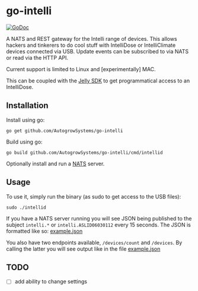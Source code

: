 # go-intelli

[![GoDoc](https://godoc.org/github.com/AutogrowSystems/go-intelli?status.svg)](https://godoc.org/github.com/AutogrowSystems/go-intelli)

A NATS and REST gateway for the Intelli range of devices.  This allows hackers and tinkerers to do cool stuff
with IntelliDose or IntelliClimate devices connected via USB.  Update events can be subscribed to via NATS or
read via the HTTP API.

Current support is limited to Linux and [experimentally] MAC.

This can be coupled with the [Jelly SDK](https://github.com/AutogrowSystems/go-jelly) to get programmatical access
to an IntelliDose.

## Installation

Install using go:

    go get github.com/AutogrowSystems/go-intelli

Build using go:

    go build github.com/AutogrowSystems/go-intelli/cmd/intellid

Optionally install and run a [NATS](https://github.com/nats-io/gnatsd/releases) server.

## Usage

To use it, simply run the binary (as sudo to get access to the USB files):

    sudo ./intellid

If you have a NATS server running you will see JSON being published to the subject `intelli.*` or `intelli.ASLID06030112` every 15 seconds.  The JSON is formatted like so: [example.json](https://github.com/AutogrowSystems/go-intelli/blob/master/example.json)

You also have two endpoints available, `/devices/count` and `/devices`.  By calling the latter you will see output like in the file
[example.json](https://github.com/AutogrowSystems/go-intelli/blob/master/example.json)

## TODO

* [ ] add ability to change settings
